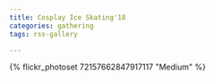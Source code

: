 ```yaml
---
title: Cosplay Ice Skating'18
categories: gathering
tags: rss-gallery

---
```


{% flickr_photoset 72157662847917117 "Medium" %}